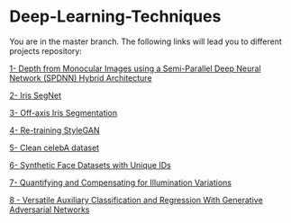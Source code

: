 # Deep-Learning-Techniques
You are in the master branch. 
The following links will lead you to different projects repository:

<a href="https://github.com/C3Imaging/Deep-Learning-Techniques/tree/Depth-from-Mono-Camera">1- Depth from Monocular Images using a Semi-Parallel Deep Neural Network (SPDNN) Hybrid Architecture</a>


<a href="https://github.com/C3Imaging/Deep-Learning-Techniques/tree/Iris_SegNet">2- Iris SegNet</a>


<a href="https://github.com/C3Imaging/Deep-Learning-Techniques/tree/Off_axis_Iris">3- Off-axis Iris Segmentation</a>

<a href="https://github.com/C3Imaging/Deep-Learning-Techniques/tree/Re-training-StyleGAN">4- Re-training StyleGAN</a>

<a href="https://github.com/C3Imaging/Deep-Learning-Techniques/tree/clean-celebA">5- Clean celebA dataset </a>

<a href="https://github.com/C3Imaging/Deep-Learning-Techniques/tree/Synthetic_Face_Datasets">6- Synthetic Face Datasets with Unique IDs </a>

<a href="https://github.com/C3Imaging/Deep-Learning-Techniques/tree/Quantify-Retrain-FR-for-Light">7- Quantifying and Compensating for Illumination Variations </a>

<a href="https://github.com/C3Imaging/Deep-Learning-Techniques/tree/vac_var_gan_pytorch">8 - Versatile Auxiliary Classification and Regression With Generative Adversarial Networks </a>
